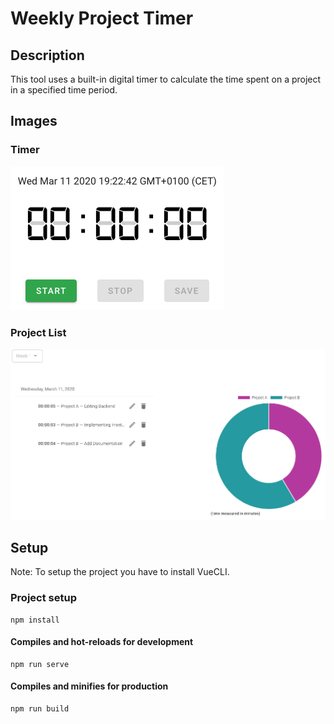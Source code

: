# Weekly Project Timer

## Description
This tool uses a built-in digital timer to calculate the time spent on a project in a specified time period. 

## Images
### Timer
![timer](./src/assets/images/Timer.png "Timer")

### Project List
![projectlist](./src/assets/images/ProjectList.png "Project List")

## Setup
Note: To setup the project you have to install VueCLI.

### Project setup
```
npm install
```

#### Compiles and hot-reloads for development
```
npm run serve
```

#### Compiles and minifies for production
```
npm run build
```
